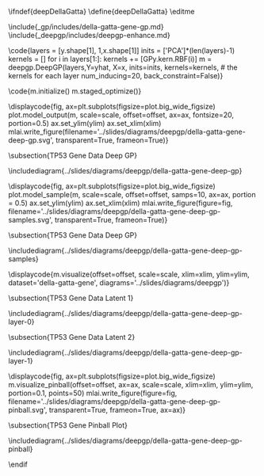 \ifndef{deepDellaGatta}
\define{deepDellaGatta}
\editme

\include{_gp/includes/della-gatta-gene-gp.md}
\include{_deepgp/includes/deepgp-enhance.md}

\code{layers = [y.shape[1], 1,x.shape[1]]
inits = ['PCA']*(len(layers)-1)
kernels = []
for i in layers[1:]:
    kernels += [GPy.kern.RBF(i)]
m = deepgp.DeepGP(layers,Y=yhat, X=x, 
                  inits=inits, 
                  kernels=kernels, # the kernels for each layer
                  num_inducing=20, back_constraint=False)}
				  				  

\code{m.initialize()
m.staged_optimize()}

\displaycode{fig, ax=plt.subplots(figsize=plot.big_wide_figsize)
plot.model_output(m, scale=scale, offset=offset, ax=ax, fontsize=20, portion=0.5)
ax.set_ylim(ylim)
ax.set_xlim(xlim)
mlai.write_figure(filename='../slides/diagrams/deepgp/della-gatta-gene-deep-gp.svg', 
            transparent=True, frameon=True)}

\subsection{TP53 Gene Data Deep GP}

\includediagram{../slides/diagrams/deepgp/della-gatta-gene-deep-gp} 

\displaycode{fig, ax=plt.subplots(figsize=plot.big_wide_figsize)
plot.model_sample(m, scale=scale, offset=offset, samps=10, ax=ax, portion = 0.5)
ax.set_ylim(ylim)
ax.set_xlim(xlim)
mlai.write_figure(figure=fig, filename='../slides/diagrams/deepgp/della-gatta-gene-deep-gp-samples.svg', 
                  transparent=True, frameon=True)}

\subsection{TP53 Gene Data Deep GP}

\includediagram{../slides/diagrams/deepgp/della-gatta-gene-deep-gp-samples} 
				

\displaycode{m.visualize(offset=offset, scale=scale, xlim=xlim, ylim=ylim,
            dataset='della-gatta-gene',
            diagrams='../slides/diagrams/deepgp')}
			
\subsection{TP53 Gene Data Latent 1}

\includediagram{../slides/diagrams/deepgp/della-gatta-gene-deep-gp-layer-0} 

\subsection{TP53 Gene Data Latent 2}

\includediagram{../slides/diagrams/deepgp/della-gatta-gene-deep-gp-layer-1} 

\displaycode{fig, ax=plt.subplots(figsize=plot.big_wide_figsize)
m.visualize_pinball(offset=offset, ax=ax, scale=scale, xlim=xlim, ylim=ylim, portion=0.1, points=50)
mlai.write_figure(figure=fig, filename='../slides/diagrams/deepgp/della-gatta-gene-deep-gp-pinball.svg', 
                  transparent=True, frameon=True, ax=ax)}
				  
\subsection{TP53 Gene Pinball Plot}

\includediagram{../slides/diagrams/deepgp/della-gatta-gene-deep-gp-pinball}


\endif
